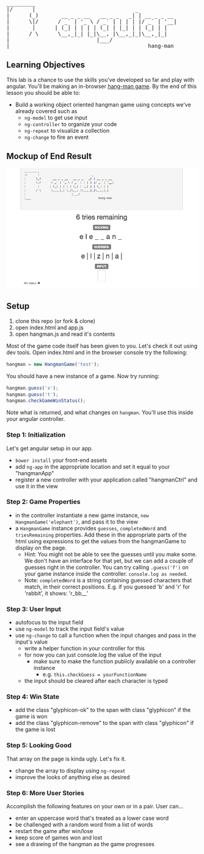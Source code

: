 <pre>
_________
|/      |                               _
|      (_)       __ _ _ __   __ _ _   _| | __ _ _ __
|      \|/      / _` | '_ \ / _` | | | | |/ _` | '__|
|       |      | (_| | | | | (_| | |_| | | (_| | |
|      / \      \__,_|_| |_|\__, |\__,_|_|\__,_|_|
|                           |___/
|___                                        hang-man
</pre>

## Learning Objectives

This lab is a chance to use the skills you've developed so far and play with angular.
You'll be making an in-browser [hang-man game](https://en.wikipedia.org/wiki/Hangman_(game)). By the end of this lesson you should be able to:

* Build a working object oriented hangman game using concepts we've already covered such as
    * `ng-model` to get use input
    * `ng-controller` to organize your code
    * `ng-repeat` to visualize a collection
    * `ng-change` to fire an event

## Mockup of End Result

![screenshot](./imgs/sample-solution.png)

## Setup

1. clone this repo (or fork & clone)
1. open index.html and app.js
1. open hangman.js and read it's contents

Most of the game code itself has been given to you.  Let's check it out using dev tools.
Open index.html and in the browser console try the following:

```js
hangman = new HangmanGame('test');
```
You should have a new instance of a game. Now try running:

```js
hangman.guess('x');
hangman.guess('t');
hangman.checkGameWinStatus();
```

Note what is returned, and what changes on `hangman`.  You'll use this inside your angular controller.


### Step 1: Initialization
Let's get angular setup in our app.

* `bower install` your front-end assets
* add `ng-app` in the appropriate location and set it equal to your "hangmanApp"
* register a new controller with your application called "hangmanCtrl" and use it in the view

### Step 2: Game Properties

* in the controller instantiate a new game instance, `new HangmanGame('elephant')`, and pass it to the view
* a `HangmanGame` instance provides `guesses`, `completedWord` and `triesRemaining` properties.
Add these in the appropriate parts of the html using expressions to get the values from the hangmanGame to display on the page.
  * Hint: You might not be able to see the guesses until you make some.  We don't have
  an interface for that yet, but we can add a couple of guesses right in the controller. You can try calling `.guess('f')` on your game instance inside the controller.  `console.log as needed`.
  * Note: `completedWord` is a string containing guessed characters that match, in their
    correct positions.  E.g. if you guessed 'b' and 'r' for 'rabbit', it shows: 'r_bb__'


### Step 3: User Input

* autofocus to the input field
* use `ng-model` to track the input field's value
* use `ng-change` to call a function when the input changes and pass in the input's value
  * write a helper function in your controller for this
  * for now you can just console.log the value of the input
    * make sure to make the function publicly available on a controller instance
      * e.g. `this.checkGuess = yourFunctionName`
  * the input should be cleared after each character is typed

### Step 4: Win State

* add the class "glyphicon-ok" to the span with class "glyphicon" if the game is won
* add the class "glyphicon-remove" to the span with class "glyphicon" if the game is lost

### Step 5: Looking Good

That array on the page is kinda ugly. Let's fix it.

* change the array to display using `ng-repeat`
* improve the looks of anything else as desired

### Step 6: More User Stories

Accomplish the following features on your own or in a pair. User can...

* enter an uppercase word that's treated as a lower case word
* be challenged with a random word from a list of words
* restart the game after win/lose
* keep score of games won and lost
* see a drawing of the hangman as the game progresses

